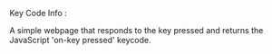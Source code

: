 Key Code Info : 

A simple webpage that responds to the key pressed and returns the JavaScript 'on-key pressed' keycode.